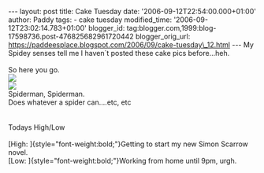 \-\-- layout: post title: Cake Tuesday date:
\'2006-09-12T22:54:00.000+01:00\' author: Paddy tags: - cake tuesday
modified\_time: \'2006-09-12T23:02:14.783+01:00\' blogger\_id:
tag:blogger.com,1999:blog-17598736.post-476825682961720442
blogger\_orig\_url:
https://paddeesplace.blogspot.com/2006/09/cake-tuesday\_12.html \-\-- My
Spidey senses tell me I haven\`t posted these cake pics before\...heh.\
\
So here you go.\
[![](https://photos1.blogger.com/blogger2/2320/2148/320/Spiderman%20cake.jpg)](https://photos1.blogger.com/blogger2/2320/2148/1600/Spiderman%20cake.jpg)\
[![](https://photos1.blogger.com/blogger2/2320/2148/320/Spiderman%202.jpg)](https://photos1.blogger.com/blogger2/2320/2148/1600/Spiderman%202.jpg)\
Spiderman, Spiderman.\
Does whatever a spider can\....etc, etc\
\
\
Todays High/Low\
\
[High: ]{style="font-weight:bold;"}Getting to start my new Simon Scarrow
novel.\
[Low: ]{style="font-weight:bold;"}Working from home until 9pm, urgh.
